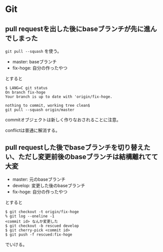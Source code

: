 # Git

## pull requestを出した後にbaseブランチが先に進んでしまった

`git pull --squash` を使う。

- master: baseブランチ
- fix-hoge: 自分の作ったやつ

とすると

```console
$ LANG=C git status
On branch fix-hoge
Your branch is up to date with 'origin/fix-hoge.

nothing to commit, working tree clean$
git pull --squash origin/master
```

commitオブジェクトは新しく作りなおされることに注意。

conflictは普通に解消する。

## pull requestした後でbaseブランチを切り替えたい、ただし変更前後のbaseブランチは結構離れてて大変

- master: 元のbaseブランチ
- develop: 変更した後のbaseブランチ
- fix-hoge: 自分の作ったやつ

とすると

```console
$ git checkout -t origin/fix-hoge
% git log --oneline -1
<commit id> なんか変更した
$ git checkout -b rescued develop
$ git cherry-pick <commit id>
$ git push -f rescued:fix-hoge
```

でいける。
